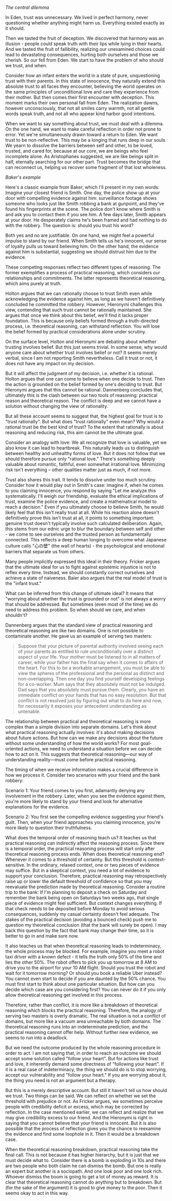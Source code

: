 *The central dilemma*

In Eden, trust was unnecessary. We lived in perfect harmony, never questioning whether anything might harm us. Everything existed exactly as it should.

Then we tasted the fruit of deception. We discovered that harmony was an illusion - people could speak truth with their lips while lying in their hearts. And we tasted the fruit of fallibility, realizing our unexamined choices could lead to devastating consequences, hurting both ourselves and those we cherish. So our fell from Eden. We start to have the problem of who should we trust, and when. 

Consider how an infant enters the world in a state of pure, unquestioning trust with their parents. In this state of innocence, they naturally extend this absolute trust to all faces they encounter, believing the world operates on the same principles of unconditional love and care they experience from their mother. But then comes their first encounter with deception. This moment marks their own personal fall from Eden. The realization dawns, however unconsciously, that not all smiles carry warmth, not all gentle words speak truth, and not all who appear kind harbor good intentions.

When we want to say something about trust, we must deal with a dilemma. On the one hand, we want to make careful reflection in order not prone to error. Yet we're simultaneously drawn toward a return to Eden. We want trust to be non-reflective. This may be a longing that runs deep in our souls. We yearn to dissolve the barriers between self and other, to be loved, trusted, and cared for, because at our core, we are beings who feel incomplete alone. As Aristophanes suggested, we are like beings split in half, eternally searching for our other part. Trust becomes the bridge that can reconnect us, helping us recover some fragment of that lost wholeness.

*Baker's example*

Here's a classic example from Baker, which I'll present in my own words: Imagine your closest friend is Smith. One day, the police show up at your door with compelling evidence against him: surveillance footage shows someone who looks just like Smith robbing a bank at gunpoint, and they've found his fingerprints at the scene. The police don't know where Smith is and ask you to contact them if you see him. A few days later, Smith appears at your door. He desperately claims he's been framed and had nothing to do with the robbery. The question is: should you trust his word?

Both yes and no are justifiable. On one hand, we might feel a powerful impulse to stand by our friend. When Smith tells us he's innocent, our sense of loyalty pulls us toward believing him. On the other hand, the evidence against him is substantial, suggesting we should distrust him due to the evidence.

These competing responses reflect two different types of reasoning. The former exemplifies a process of practical reasoning, which considers our relationships and commitments. The latter represents theoretical reasoning, which aims purely at truth.

Holton argues that we can rationally choose to trust Smith even while acknowledging the evidence against him, as long as we haven't definitively concluded he committed the robbery. However, Hieronymi challenges this view, contending that such trust cannot be rationally maintained. She argues that once we think about this belief, we'll find it lacks proper foundation. This is because only beliefs formed through a truth-directed process, i.e. theoretical reasoning, can withstand reflection. You will lose the belief formed by practical considerations alone under scrutiny.

On the surface level, Holton and Hieronymi are debating about whether trusting involves belief. But this just seems trivial. In some sense, why would anyone care about whether trust involves belief or not? It seems merely verbal, since I am not reporting Smith nevertheless. Call it trust or not, it does not have any impact on my decision. 

But it will affect the judgment of my decision, i.e. whether it is rational. Holton argues that one can come to believe when one decide to trust. Then the action is grounded on the belief formed by one's deciding to trust. But Hieronymi argues that this cannot be rational. Dannenberg concludes that, ultimately this is the clash between our two tools of reasoning: practical reason and theoretical reason. The conflict is deep and we cannot have a solution without changing the view of rationality.

But all these account seems to suggest that, the highest goal for trust is to "trust rationally". But what does "trust rationally" even mean? Why would a rational trust be the best kind of trust? To the extent that rationally is about reasoning and reducing risk, this aim cannot be the ultimate goal.

Consider an analogy with love: We all recognize that love is valuable, yet we also know it can lead to heartbreak. This naturally leads us to distinguish between healthy and unhealthy forms of love. But it does not follow that we should therefore pursue only "rational love." There's something deeply valuable about romantic, faithful, even somewhat irrational love. Minimizing risk isn't everything – other qualities matter just as much, if not more.

Trust also shares this trait. It tends to dissolve under too much scrutiny. Consider how it would play out in Smith's case: imagine if, when he comes to you claiming innocence, you respond by saying "Let me analyze this systematically. I'll weigh our friendship, evaluate the ethical implications of trust, examine the police evidence, and create a mathematical model to reach a decision." Even if you ultimately choose to believe Smith, he would likely feel that this isn't really trust at all. While his reaction alone doesn't definitively prove this isn't trust at all, it points to something important: genuine trust doesn't typically involve such calculated deliberation. Again, this stems from our ednic urge to blur the boundary between self and other - we come to see ourselves and the trusted person as fundamentally connected. This reflects a deep human longing to overcome what Japanese culture calls "心の壁" (the wall of hearts) - the psychological and emotional barriers that separate us from others.

Many people implicitly expressed this ideal in their theory. Fricker argues that the ultimate ideal for us to fight against epistemic injustice is not to reflex every time. Instead, we should constantly correct ourselves and achieve a state of naiveness. Baier also argues that the real model of trust is the "infant trust."


What can be inferred from this change of ultimate ideal? It means that "worrying about whether the trust is grounded or not" is not always a worry that should be addressed. But sometimes (even most of the time) we do need to address this problem. So when should we care, and when shouldn't?

Dannenberg argues that the standard view of practical reasoning and theoretical reasoning are like two domains. One is not possible to contaminate another. He gave us an example of serving two masters:

> Suppose that your picture of parental authority involved seeing each of your parents as entitled to rule unconditionally over a distinct aspect of your life. Your mother must be listened to in all matters of career, while your father has the final say when it comes to affairs of the heart. For this to be a workable arrangement, you must be able to view the spheres of the professional and the personal as distinct and non-overlapping. Then one day you find yourself developing feelings for a co-worker. Mum says that they absolutely must not be indulged. Dad says that you absolutely must pursue them. Clearly, you have an immediate conflict on your hands that has no easy resolution. But that conflict is not resolved just by figuring out what to do here and now, for necessarily it exposes your antecedent understanding as untenable.

The relationship between practical and theoretical reasoning is more complex than a simple division into separate domains. Let's think about what practical reasoning actually involves: it's about making decisions about future actions. But how can we make any decisions about the future without some understanding of how the world works? For most goal-oriented actions, we need to understand a situation before we can decide how to act on it. This suggests that theoretical reasoning—our way of understanding reality—must come before practical reasoning.

The timing of when we receive information makes a crucial difference in how we process it. Consider two scenarios with your friend and the bank robbery:

Scenario 1: Your friend comes to you first, adamantly denying any involvement in the robbery. Later, when you see the evidence against them, you're more likely to stand by your friend and look for alternative explanations for the evidence.

Scenario 2: You first see the compelling evidence suggesting your friend's guilt. Then, when your friend approaches you claiming innocence, you're more likely to question their truthfulness.

What does the temporal order of reasoning teach us? It teaches us that practical reasoning can indirectly affect the reasoning process. Since there is a temporal order, the practical reasoning process will start only after theoretical reasoning process ends. When does theoretical reasoning end? Whenever it comes to a threshold of certainty. But this threshold is context-sensitive. In the ordinary, relaxed context, one or two pieces of evidence may suffice. But in a skeptical context, you need a lot of evidence to support your conclusion. Therefore, practical reasoning may retrospectively raise up or lower the default threshold of confidence so that you may reevaluate the prediction made by theoretical reasoning. Consider a routine trip to the bank: If I'm planning to deposit a check on Saturday and remember the bank being open on Saturdays two weeks ago, that single piece of evidence might feel sufficient. But context changes everything. If that check needs to be deposited before Monday to avoid serious consequences, suddenly my casual certainty doesn't feel adequate. The stakes of the practical decision (avoiding a bounced check) push me to question my theoretical conclusion (that the bank will surely be open). I may back this question by the fact that bank may change their time, so it is better to go in and make sure now.


It also teaches us that when theoretical reasoning leads to indeterminacy, the whole process may be blocked. For example, imagine you meet a robot taxi driver with a known defect - it tells the truth only 50% of the time and lies the other 50%. The robot offers to pick you up tomorrow at 8 AM to drive you to the airport for your 10 AM flight. Should you trust the robot and wait for it tomorrow morning? Or should you book a reliable Uber instead? You cannot even start to decide if you are daunted by the 50% chance. You must first start to think about one particular situation. But how can you decide which case are you considering first? You can never do it if you only allow theoretical reasoning get involved in this process. 

Therefore, rather than conflict, it is more like a breakdown of theoretical reasoning which blocks the practical reasoning. Therefore, the analogy of serving two masters is overly dramatic. The real situation is not a conflict of domains, but more like a vacuum area unreachable by both domains. The theoretical reasoning runs into an indeterminate prediction, and the practical reasoning cannot offer help. Without further new evidence, we seems to run into a deadlock.

But we need the outcome produced by the whole reasoning procedure in order to act. I am not saying that, in order to reach an outcome we should accept some solution called "follow your heart". But for actions like trust and love, it inherently demand some directness of "following your heart". If it is a real case of indeterminacy, the thing we should do is to stop worrying, accept our vulnerability and "follow your heart." If you are worrying about it, the thing you need is not an argument but a therapy.

But this is a merely descriptive account. But still it haven't tell us how should we trust. Two things can be said. We can reflect on whether we set the threshold with prejudice or not. As Fricker argues, we sometimes perceive people with credibility deficit or excess, which may be corrected by reflection. In the case mentioned earlier, we can reflect and realize that we may give credibility excess to our friend. And the Hieronymi is right in saying that you cannot believe that your friend is innocent. But it is also possible that the process of reflection gives you the chance to reexamine the evidence and find some loophole in it. Then it would be a breakdown case.

When the theoretical reasoning breakdown, practical reasoning take the final call. This is not because it has higher hierarchy, but it is just that we must decide what to. Consider there is a bomb is exploding in 10s and there are two people who both claim he can dismiss the bomb. But one is really an expert but another is a sociopath. And one look poor and one look rich. Whoever dismiss the boom is going to get a lot of money as reward. It is clear that theoretical reasoning cannot do anything but to breakdown. But (for the sake of the argument) it is good to give money to the poor. Then it seems okay to act in this way. 